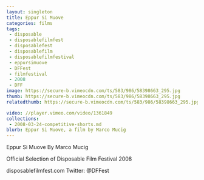 ```yaml
---
layout: singleton
title: Eppur Si Muove
categories: films
tags:
 - disposable
 - disposablefilmfest
 - disposablefest
 - disposablefilm
 - disposablefilmfestival
 - eppursimuove
 - DFFest
 - filmfestival
 - 2008
 - DFF
image: https://secure-b.vimeocdn.com/ts/583/986/58398663_295.jpg
thumb: https://secure-b.vimeocdn.com/ts/583/986/58398663_295.jpg
relatedthumb: https://secure-b.vimeocdn.com/ts/583/986/58398663_295.jpg

video: //player.vimeo.com/video/1361849
collections:
 - 2008-03-24-competitive-shorts.md
blurb: Eppur Si Muove, a film by Marco Mucig
---
```


Eppur Si Muove
By Marco Mucig

Official Selection of Disposable Film Festival 2008

disposablefilmfest.com
Twitter: @DFFest
